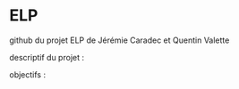 # ELP

github du projet ELP de Jérémie Caradec et Quentin Valette

descriptif du projet :

objectifs :
